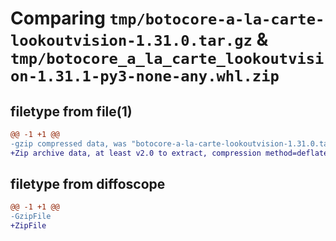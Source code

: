 # Comparing `tmp/botocore-a-la-carte-lookoutvision-1.31.0.tar.gz` & `tmp/botocore_a_la_carte_lookoutvision-1.31.1-py3-none-any.whl.zip`

## filetype from file(1)

```diff
@@ -1 +1 @@
-gzip compressed data, was "botocore-a-la-carte-lookoutvision-1.31.0.tar", last modified: Fri Jul  7 01:44:09 2023, max compression
+Zip archive data, at least v2.0 to extract, compression method=deflate
```

## filetype from diffoscope

```diff
@@ -1 +1 @@
-GzipFile
+ZipFile
```

